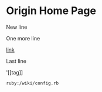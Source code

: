 # Origin Home Page

New line

One more line

[link](link.md)

Last line

'[[tag]]

```ruby:/wiki/config.rb```
